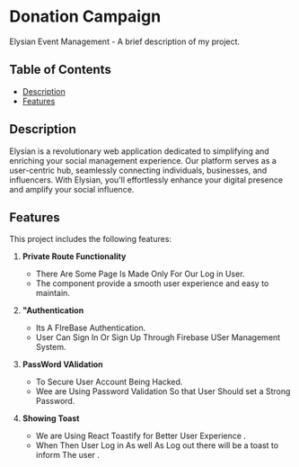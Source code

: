 # Donation Campaign

Elysian Event Management  - A brief description of my project.

## Table of Contents

- [Description](#description)
- [Features](#features)

## Description

Elysian is a revolutionary web application dedicated to simplifying and enriching your social management experience. Our platform serves as a user-centric hub, seamlessly connecting individuals, businesses, and influencers. With Elysian, you'll effortlessly enhance your digital presence and amplify your social influence.

## Features

This project includes the following features:

1. **Private Route Functionality**
   - There Are Some Page Is Made Only For Our Log in User.
   - The component provide a smooth user experience and easy to maintain.

2. **"Authentication**
   - Its A FIreBase Authentication.
   - User Can Sign In Or Sign Up Through Firebase USer Management System.

3. **PassWord VAlidation**
   - To Secure User Account Being Hacked.
   - Wee are Using Password Validation So that User Should set a Strong Password.

4. **Showing Toast**
   - We are Using React Toastify for Better User Experience .
   - When Then User Log in As well As Log out there will be a toast to inform The user .